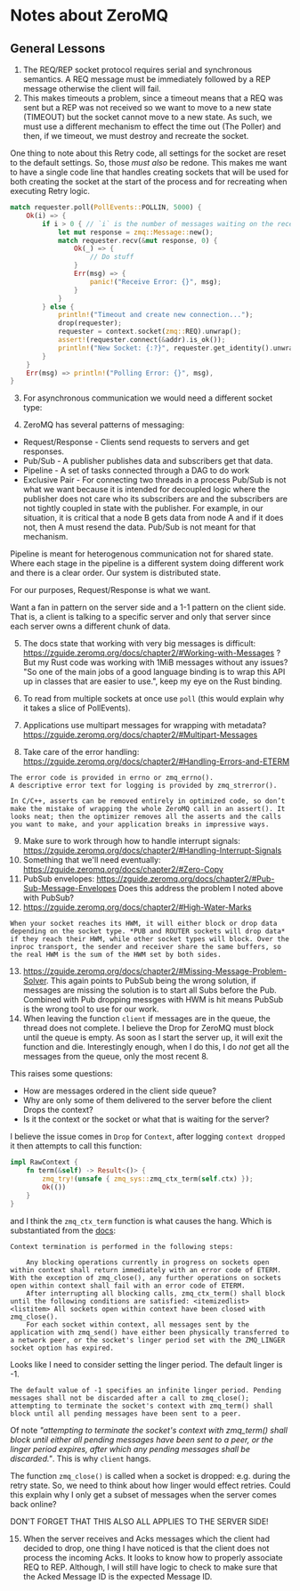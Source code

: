 # Notes about ZeroMQ
## General Lessons
1. The REQ/REP socket protocol requires serial and synchronous semantics.  A REQ message must be immediately followed by a REP message otherwise the client will fail.
2. This makes timeouts a problem, since a timeout means that a REQ was sent but a REP was not received so we want to move to a new state (TIMEOUT) but the socket cannot move to a new state.  As such, we must use a different mechanism to effect the time out (The Poller) and then, if we timeout, we must destroy and recreate the socket.

One thing to note about this Retry code, all settings for the socket are reset to the default settings.  So, those _must also_ be redone.  This makes me want to have a single code line that handles creating sockets that will be used for both creating the socket at the start of the process and for recreating when executing Retry logic.

```rust
match requester.poll(PollEvents::POLLIN, 5000) {
    Ok(i) => {
        if i > 0 { // `i` is the number of messages waiting on the receiver queue, if 0 then the `poll` timed out
            let mut response = zmq::Message::new();
            match requester.recv(&mut response, 0) {
                Ok(_) => {
                    // Do stuff
                }
                Err(msg) => {
                    panic!("Receive Error: {}", msg);
                }
            }
        } else {
            println!("Timeout and create new connection...");
            drop(requester);
            requester = context.socket(zmq::REQ).unwrap();
            assert!(requester.connect(&addr).is_ok());
            println!("New Socket: {:?}", requester.get_identity().unwrap());
        }
    }
    Err(msg) => println!("Polling Error: {}", msg),
}
```
3. For asynchronous communication we would need a different socket type: 

4. ZeroMQ has several patterns of messaging:
- Request/Response - Clients send requests to servers and get responses.
- Pub/Sub - A publisher publishes data and subscribers get that data.
- Pipeline - A set of tasks connected through a DAG to do work
- Exclusive Pair - For connecting two threads in a process
Pub/Sub is not what we want because it is intended for decoupled logic where the publisher does not care who its subscribers are and the subscribers are not tightly coupled in state with the publisher.  For example, in our situation, it is critical that a node B gets data from node A and if it does not, then A must resend the data.  Pub/Sub is not meant for that mechanism.

Pipeline is meant for heterogenous communication not for shared state. Where each stage in the pipeline is a different system doing different work and there is a clear order.  Our system is distributed state.

For our purposes, Request/Response is what we want.

Want a fan in pattern on the server side and a 1-1 pattern on the client side.  That is, a client is talking to a specific server and only that server since each server owns a different chunk of data.

5. The docs state that working with very big messages is difficult: https://zguide.zeromq.org/docs/chapter2/#Working-with-Messages ?  But my Rust code was working with 1MiB messages without any issues? "So one of the main jobs of a good language binding is to wrap this API up in classes that are easier to use.", keep my eye on the Rust binding.

6. To read from multiple sockets at once use `poll` (this would explain why it takes a slice of PollEvents).
7. Applications use multipart messages for wrapping with metadata?  https://zguide.zeromq.org/docs/chapter2/#Multipart-Messages
8. Take care of the error handling: https://zguide.zeromq.org/docs/chapter2/#Handling-Errors-and-ETERM
```none
The error code is provided in errno or zmq_errno().
A descriptive error text for logging is provided by zmq_strerror().
```

```none
In C/C++, asserts can be removed entirely in optimized code, so don’t make the mistake of wrapping the whole ZeroMQ call in an assert(). It looks neat; then the optimizer removes all the asserts and the calls you want to make, and your application breaks in impressive ways.
```
9. Make sure to work through how to handle interrupt signals: https://zguide.zeromq.org/docs/chapter2/#Handling-Interrupt-Signals
10. Something that we'll need eventually: https://zguide.zeromq.org/docs/chapter2/#Zero-Copy
11. PubSub envelopes: https://zguide.zeromq.org/docs/chapter2/#Pub-Sub-Message-Envelopes Does this address the problem I noted above with PubSub?
12. https://zguide.zeromq.org/docs/chapter2/#High-Water-Marks
```none
When your socket reaches its HWM, it will either block or drop data depending on the socket type. *PUB and ROUTER sockets will drop data* if they reach their HWM, while other socket types will block. Over the inproc transport, the sender and receiver share the same buffers, so the real HWM is the sum of the HWM set by both sides.
```
13. https://zguide.zeromq.org/docs/chapter2/#Missing-Message-Problem-Solver.  This again points to PubSub being the wrong solution, if messages are missing the solution is to start all Subs before the Pub.  Combined with Pub dropping messges with HWM is hit means PubSub is the wrong tool to use for our work.
14. When leaving the function `client` if messages are in the queue, the thread does not complete.  I believe the Drop for ZeroMQ must block until the queue is empty.  As soon as I start the server up, it will exit the function and die.  Interestingly enough, when I do this, I do _not_ get all the messages from the queue, only the most recent 8.  

This raises some questions:
- How are messages ordered in the client side queue?
- Why are only some of them delivered to the server before the client Drops the context?
- Is it the context or the socket or what that is waiting for the server?

I believe the issue comes in `Drop` for `Context`, after logging `context dropped` it then attempts to call this function:
```rust
impl RawContext {
    fn term(&self) -> Result<()> {
        zmq_try!(unsafe { zmq_sys::zmq_ctx_term(self.ctx) });
        Ok(())
    }
}
```
and I think the `zmq_ctx_term` function is what causes the hang.  Which is substantiated from the [docs](http://api.zeromq.org/3-3:zmq-ctx-term):
```none
Context termination is performed in the following steps:

    Any blocking operations currently in progress on sockets open within context shall return immediately with an error code of ETERM. With the exception of zmq_close(), any further operations on sockets open within context shall fail with an error code of ETERM.
    After interrupting all blocking calls, zmq_ctx_term() shall block until the following conditions are satisfied: <itemizedlist> <listitem> All sockets open within context have been closed with zmq_close().
    For each socket within context, all messages sent by the application with zmq_send() have either been physically transferred to a network peer, or the socket's linger period set with the ZMQ_LINGER socket option has expired.
```
Looks like I need to consider setting the linger period.  The default linger is -1.
```none
The default value of -1 specifies an infinite linger period. Pending messages shall not be discarded after a call to zmq_close(); attempting to terminate the socket's context with zmq_term() shall block until all pending messages have been sent to a peer.
```
Of note *"attempting to terminate the socket's context with zmq_term() shall block until either all pending messages have been sent to a peer, or the linger period expires, after which any pending messages shall be discarded."*. This is why `client` hangs.

The function `zmq_close()` is called when a socket is dropped: e.g. during the retry state.  So, we need to think about how linger would effect retries.  Could this explain why I only get a subset of messages when the server comes back online?

DON'T FORGET THAT THIS ALSO ALL APPLIES TO THE SERVER SIDE!

15. When the server receives and Acks messages which the client had decided to drop, one thing I have noticed is that the client does not process the incoming Acks. It looks to know how to properly associate REQ to REP.  Although, I will still have logic to check to make sure that the Acked Message ID is the expected Message ID.
